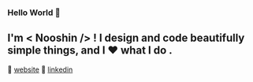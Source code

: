 ###  Hello World 👋
   ## I'm < Nooshin /> ! I design and code beautifully simple things, and I ❤️ what I do .

🏡 [website] 
👔 [linkedin] 

[linkedin]: https://www.linkedin.com/in/nooshin-esmaeilzadeh/
[website]: https://www.nooshin.codes/
